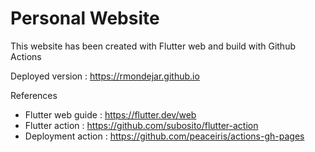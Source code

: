 # Personal Website
This website has been created with Flutter web and build with Github Actions

Deployed version : https://rmondejar.github.io

References

* Flutter web guide : https://flutter.dev/web
* Flutter action : https://github.com/subosito/flutter-action
* Deployment action : https://github.com/peaceiris/actions-gh-pages
